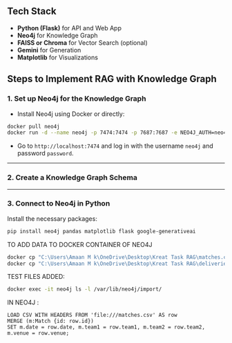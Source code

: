 ## **Tech Stack**
- **Python (Flask)** for API and Web App
- **Neo4j** for Knowledge Graph
- **FAISS or Chroma** for Vector Search (optional)
- **Gemini** for Generation
- **Matplotlib** for Visualizations

## **Steps to Implement RAG with Knowledge Graph**

### 1. **Set up Neo4j for the Knowledge Graph**
- Install Neo4j using Docker or directly:
```bash
docker pull neo4j
docker run -d --name neo4j -p 7474:7474 -p 7687:7687 -e NEO4J_AUTH=neo4j/password neo4j
```
- Go to `http://localhost:7474` and log in with the username `neo4j` and password `password`.

---

### 2. **Create a Knowledge Graph Schema**
---

### 3. **Connect to Neo4j in Python**  
Install the necessary packages:
```bash
pip install neo4j pandas matplotlib flask google-generativeai
```
TO ADD DATA TO DOCKER CONTAINER OF NEO4J
```bash
docker cp "C:\Users\Amaan M k\OneDrive\Desktop\Kreat Task RAG\matches.csv" neo4j:/var/lib/neo4j/import/
docker cp "C:\Users\Amaan M k\OneDrive\Desktop\Kreat Task RAG\deliveries.csv" neo4j:/var/lib/neo4j/import/
```

TEST FILES ADDED:
```bash
docker exec -it neo4j ls -l /var/lib/neo4j/import/
```

IN NEO4J :
```cypher
LOAD CSV WITH HEADERS FROM 'file:///matches.csv' AS row
MERGE (m:Match {id: row.id})
SET m.date = row.date, m.team1 = row.team1, m.team2 = row.team2, m.venue = row.venue;
```
